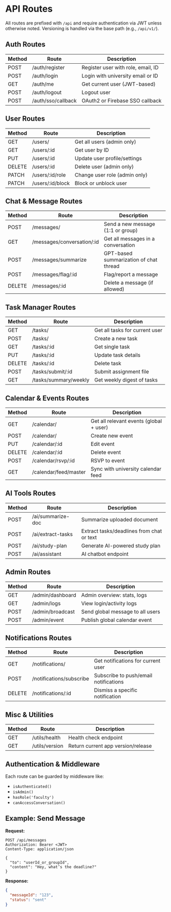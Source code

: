 # API Routes

All routes are prefixed with `/api` and require authentication via JWT unless otherwise noted. Versioning is handled via the base path (e.g., `/api/v1/`).

## Auth Routes
| Method | Route | Description |
|--------|-------|-------------|
| POST | /auth/register | Register user with role, email, ID |
| POST | /auth/login | Login with university email or ID |
| GET  | /auth/me | Get current user (JWT-based) |
| POST | /auth/logout | Logout user |
| POST | /auth/sso/callback | OAuth2 or Firebase SSO callback |

## User Routes
| Method | Route | Description |
|--------|-------|-------------|
| GET    | /users/ | Get all users (admin only) |
| GET    | /users/:id | Get user by ID |
| PUT    | /users/:id | Update user profile/settings |
| DELETE | /users/:id | Delete user (admin only) |
| PATCH  | /users/:id/role | Change user role (admin only) |
| PATCH  | /users/:id/block | Block or unblock user |

## Chat & Message Routes
| Method | Route | Description |
|--------|-------|-------------|
| POST   | /messages/ | Send a new message (1:1 or group) |
| GET    | /messages/conversation/:id | Get all messages in a conversation |
| POST   | /messages/summarize | GPT-based summarization of chat thread |
| POST   | /messages/flag/:id | Flag/report a message |
| DELETE | /messages/:id | Delete a message (if allowed) |

## Task Manager Routes
| Method | Route | Description |
|--------|-------|-------------|
| GET    | /tasks/ | Get all tasks for current user |
| POST   | /tasks/ | Create a new task |
| GET    | /tasks/:id | Get single task |
| PUT    | /tasks/:id | Update task details |
| DELETE | /tasks/:id | Delete task |
| POST   | /tasks/submit/:id | Submit assignment file |
| GET    | /tasks/summary/weekly | Get weekly digest of tasks |

## Calendar & Events Routes
| Method | Route | Description |
|--------|-------|-------------|
| GET    | /calendar/ | Get all relevant events (global + user) |
| POST   | /calendar/ | Create new event |
| PUT    | /calendar/:id | Edit event |
| DELETE | /calendar/:id | Delete event |
| POST   | /calendar/rsvp/:id | RSVP to event |
| GET    | /calendar/feed/master | Sync with university calendar feed |

## AI Tools Routes
| Method | Route | Description |
|--------|-------|-------------|
| POST   | /ai/summarize-doc | Summarize uploaded document |
| POST   | /ai/extract-tasks | Extract tasks/deadlines from chat or text |
| POST   | /ai/study-plan | Generate AI-powered study plan |
| POST   | /ai/assistant | AI chatbot endpoint |

## Admin Routes
| Method | Route | Description |
|--------|-------|-------------|
| GET    | /admin/dashboard | Admin overview: stats, logs |
| GET    | /admin/logs | View login/activity logs |
| POST   | /admin/broadcast | Send global message to all users |
| POST   | /admin/event | Publish global calendar event |

## Notifications Routes
| Method | Route | Description |
|--------|-------|-------------|
| GET    | /notifications/ | Get notifications for current user |
| POST   | /notifications/subscribe | Subscribe to push/email notifications |
| DELETE | /notifications/:id | Dismiss a specific notification |

## Misc & Utilities
| Method | Route | Description |
|--------|-------|-------------|
| GET    | /utils/health | Health check endpoint |
| GET    | /utils/version | Return current app version/release |

## Authentication & Middleware
Each route can be guarded by middleware like:
- `isAuthenticated()`
- `isAdmin()`
- `hasRole('faculty')`
- `canAccessConversation()`

## Example: Send Message
**Request:**
```http
POST /api/messages
Authorization: Bearer <JWT>
Content-Type: application/json

{
  "to": "userId_or_groupId",
  "content": "Hey, what’s the deadline?"
}
```
**Response:**
```json
{
  "messageId": "123",
  "status": "sent"
}
```